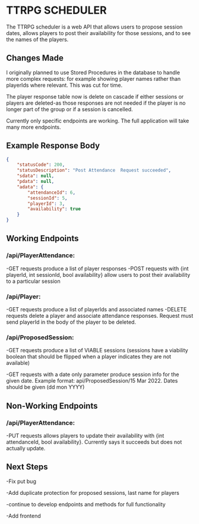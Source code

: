 # TTRPG SCHEDULER

The TTRPG scheduler is a web API that allows users to propose session dates, allows players to post their availability for those sessions, and to see the names of the players. 

## Changes Made

I originally planned to use Stored Procedures in the database to handle more complex requests: for example showing player names rather than playerIds where relevant. This was cut for time.

The player response table now is delete on cascade if either sessions or players are deleted-as those responses are not needed if the player is no longer part of the group or if a session is cancelled.

Currently only specific endpoints are working. The full application will take many more endpoints.

## Example Response Body

```json
{
    "statusCode": 200,
    "statusDescription": "Post Attendance  Request succeeded",
    "sdata": null,
    "pdata": null,
    "adata": {
        "attendanceId": 6,
        "sessionId": 5,
        "playerId": 3,
        "availability": true
    }
}
```

## Working Endpoints

### /api/PlayerAttendance:
-GET requests produce a list of player responses
-POST requests with {int playerId, int sessionId, bool availability} allow users to post their             availability to a particular session

### /api/Player:
-GET requests produce a list of playerIds and associated names
-DELETE requests delete a player and associate attendance responses. Request must send playerId in the body of the player to be deleted.

### /api/ProposedSession:
-GET requests produce a list of VIABLE sessions (sessions have a viability boolean that should be flipped when a player indicates they are not available)

-GET requests with a date only parameter produce session info for the given date. Example format: api/ProposedSession/15 Mar 2022. Dates should be given (dd mon YYYY)

## Non-Working Endpoints

### /api/PlayerAttendance:
-PUT requests allows players to update their availability with {int attendanceId, bool availability}. 
Currently says it succeeds but does not actually update. 

## Next Steps
-Fix put bug

-Add duplicate protection for proposed sessions, last name for players

-continue to develop endpoints and methods for full functionality

-Add frontend